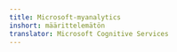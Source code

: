```yaml
---
title: Microsoft-myanalytics
inshort: määrittelemätön
translator: Microsoft Cognitive Services
---
```




